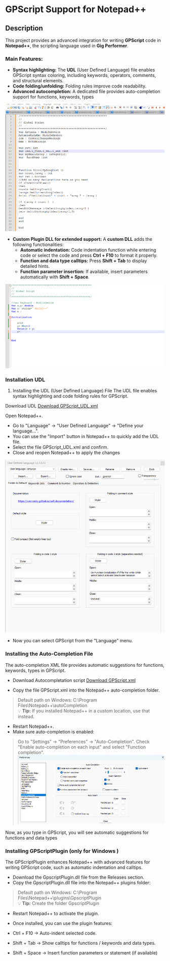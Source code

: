 # GPScript Support for Notepad++

##  Description 
This project provides an advanced integration for writing **GPScript** code in **Notepad++**, the scripting language used in **Gig Performer**.

### Main Features:
- **Syntax highlighting:** The **UDL** (User Defined Language) file enables GPScript syntax coloring, including keywords, operators, comments, and structural elements.
- **Code folding/unfolding:** Folding rules improve code readability.
- **Advanced autocompletion:** A dedicated file provides auto-completion support for functions, keywords, types

![Autoidentation](https://github.com/DomenicoPatella/GPScriptNotepad/blob/main/Gif/Notepad_1.gif)

  
- **Custom Plugin DLL for extended support:** A **custom DLL** adds the following functionalities:
  - **Automatic indentation:** Code indentation function while entering code or select the code and press **Ctrl + F10** to format it properly.
  - **Function and data type calltips:** Press **Shift + Tab** to display detailed hints.
  - **Function parameter insertion:** If available, insert parameters automatically with **Shift + Space**.


![Calltips](https://github.com/DomenicoPatella/GPScriptNotepad/blob/main/Gif/Notepad_4.gif)

### Installation UDL 

1. Installing the UDL (User Defined Language) File
The UDL file enables syntax highlighting and code folding rules for GPScript.


Download UDL 
[Download GPScript_UDL.xml](https://github.com/DomenicoPatella/GPScriptNotepad/blob/main/Notepad%2B%2B/gpscript_udl.xml)

Open Notepad++.
- Go to "Language" → "User Defined Language" → "Define your language...".
- You can use the "Import" button in Notepad++ to quickly add the UDL file.
- Select the file GPScript_UDL.xml and confirm.
- Close and reopen Notepad++ to apply the changes

 ![screen](https://github.com/DomenicoPatella/GPScriptNotepad/blob/main/Gif/UDL.png)
 
- Now you can select GPScript from the "Language" menu.

### Installing the Auto-Completion File
The auto-completion XML file provides automatic suggestions for functions, keywords, types in GPScript.

- Download Autocompletation script
[Download GPScript.xml](https://github.com/DomenicoPatella/GPScriptNotepad/blob/main/Notepad%2B%2B/autoCompletion/gpscript.xml)

- Copy the file GPScript.xml into the Notepad++ auto-completion folder.
> Default path on Windows: C:\Program Files\Notepad++\autoCompletion\
> 💡 **Tip:**  If you installed Notepad++ in a custom location, use that instead.


- Restart Notepad++.
- Make sure auto-completion is enabled:
> Go to "Settings" → "Preferences" → "Auto-Completion".
> Check "Enable auto-completion on each input" and select "Function completion".
![screen](https://github.com/DomenicoPatella/GPScriptNotepad/blob/main/Gif/Autcompletion.png)

Now, as you type in GPScript, you will see automatic suggestions for functions and data types

### Installing GPScriptPlugin  (only for Windows )
The GPScriptPlugin enhances Notepad++ with advanced features for writing GPScript code, such as automatic indentation and calltips.

- Download the GpscriptPlugin.dll file from the Releases section.
- Copy the GpscriptPlugin.dll file into the Notepad++ plugins folder:
>Default path on Windows: C:\Program Files\Notepad++\plugins\GpscriptPlugin\
> 💡 **Tip:**  Create the folder GpscriptPlugin
- Restart Notepad++ to activate the plugin.
- Once installed, you can use the plugin features:

- Ctrl + F10 → Auto-indent selected code.
- Shift + Tab → Show calltips for functions / keywords and data types.
- Shift + Space → Insert function parameters or statement (if available)
  
